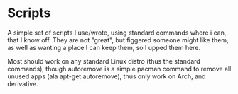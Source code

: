 Scripts
=======

A simple set of scripts I use/wrote, using standard commands where i can, that I know off. They are  not "great", but figgered someone might like them, as well as wanting a place I can keep them, so I upped them here. 

Most should work on any standard Linux distro (thus the standard commands), though autoremove is a simple pacman command to remove all unused apps (ala apt-get autoremove), thus only work on Arch, and derivative.
